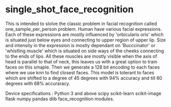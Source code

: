 # single_shot_face_recognition
  This is intended to slolve the classic problem in facial recognition called one_sample_per_person problem.
  Human have various facial expressions. Each of these expressions are mostly influenced by 'orbicularis oris' which is situated just below eyes and connecting to upper region of upper lip.
  Size and intensity in the expression is mostly dependant on 'Bucccinator' or 'whistling muscle' which is situated on side ways of the cheeks connecting to the ends of lips.
  All these muscles are mostly visible when the axis of head is parallel to that of neck, this leaves us with a great option to train faces on this smaple.
  Then we generate a 128 bit encoding to each faces where we use knn to find closest faces. This model is tolerant to faces which are shifted to a degree of 45 degrees with 94% accuracy and till 60 degrees with 68% accuraracy.
  
  Device specifications :
  Python 3 and above
  scipy
  scikit-learn
  scikit-image
  flask
  numpy
  pandas
  dlib
  face_recognition modules.
